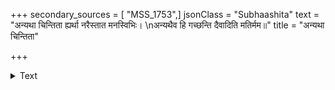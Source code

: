+++
secondary_sources = [ "MSS_1753",]
jsonClass = "Subhaashita"
text = "अन्यथा चिन्तिता ह्यर्था नरैस्तात मनस्विभिः।  \nअन्यथैव हि गच्छन्ति दैवादिति मतिर्मम॥"
title = "अन्यथा चिन्तिता"

+++

<details><summary>Text</summary>

अन्यथा चिन्तिता ह्यर्था नरैस्तात मनस्विभिः।  
अन्यथैव हि गच्छन्ति दैवादिति मतिर्मम॥
</details>
